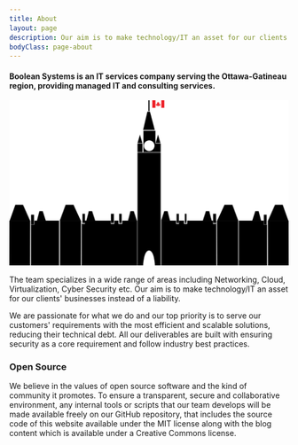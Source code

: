 ```yaml
---
title: About
layout: page
description: Our aim is to make technology/IT an asset for our clients' businesses instead of a liability.
bodyClass: page-about
---
```


#### Boolean Systems is an IT services company serving the Ottawa-Gatineau region, providing managed IT and consulting services.

![National Capital Region](/images/ottawa_parliament.png)


The team specializes in a wide range of areas including Networking, Cloud, Virtualization, Cyber Security etc. Our aim is to make technology/IT an asset for our clients' businesses instead of a liability.

We are passionate for what we do and our top priority is to serve our customers' requirements with the most efficient and scalable solutions, reducing their technical debt. All our deliverables are built with ensuring security as a core requirement and follow industry best practices.


### Open Source

We believe in the values of open source software and the kind of community it promotes. To ensure a transparent, secure and collaborative environment, any internal tools or scripts that our team develops will be made available freely on our GitHub repository, that includes the source code of this website available under the MIT license along with the blog content which is available under a Creative Commons license.

